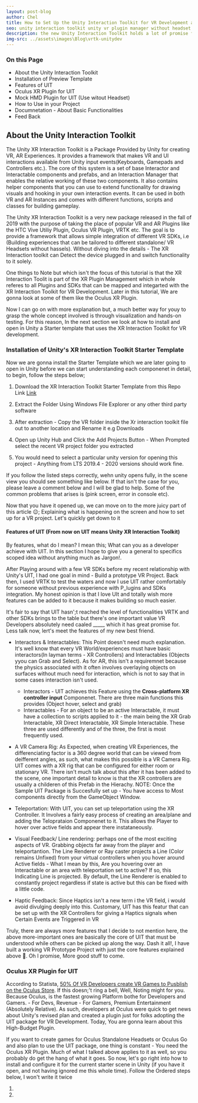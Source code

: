 ```yaml
---
layout: post-blog
author: Chel
title: How to Set Up the Unity Interaction Toolkit for VR Development and Testing - Important Points you need to Know
seo: unity interaction toolkit unity vr plugin manager without headset unity vr development vr unity oculus game development oculus software vr tools vr software vr development unity vr unreal engine vr vr games on oculus
description: the new Unity Interaction Toolkit holds a lot of promise for VR Developers to easily prototype an test new VR Ideas without heavy Plugin Downloads. In this tutorial, you would understand the workings of the toolkit in a simplified way and get set to use in your projects.
img-src: ../assets\images\Blog\vrtk-unitydev
---
```



### On this Page
* About the Unity Interaction Toolkit
* Installation of Preview Template
* Features of UIT
* Oculus XR Plugin for UIT
* Mock HMD Plugin for UIT (Use witout Headset)
* How to Use in your Project
* Documnetation - About Basic Functionalities
* Feed Back



## About the Unity Interaction Toolkit
The Unity XR Interaction Toolkit is a Package Provided by Unity for creating VR, AR Experiences. It provides a framework that makes VR and UI interactions available from Unity input events(Keyboards, Gamepads and Controllers etc.). The core of this system is a set of base Interactor and Interactable components and prefabs, and an Interaction Manager that enables the relative working of these two components. It also contains helper components that you can use to extend functionality for drawing visuals and hooking in your own interaction events. It can be used in both VR and AR Instances and comes with different functions, scripts and classes for building gameplay.


The Unity XR Interaction Toolkit is a very new package released in the fall of 2019 with the purpose of taking the place of popular VR and AR Plugins like the HTC Vive Utiliy Plugin, Oculus VR Plugin, VRTK etc. The goal is to provide a framework that allows simple integration of different VR SDKs, i.e (Building experiences that can be tailored to different standalone/ VR Headsets without hassels). Without diving into the details - The XR Interaction toolkit can Detect the device plugged in and switch functionality to it solely.

One things to Note but which isn't the focus of this tutorial is that the XR Interaction Toolit is part of the XR Plugin Management which in whole referes to all Plugins and SDKs that can be mapped and integarted with the XR Interaction Toolkit for VR Development. Later in this tutorial, We are gonna look at some of them like the Oculus XR Plugin.

Now I can go on with more explanation but, a much better way for youy to grasp the whole concept involved is through visualization and hands-on testing. For this reason, In the next section we look at how to install and open in Unity a Starter template that uses the XR Interaction Toolkit for VR development.


### Installation of Unity's XR Interaction Toolkit Starter Template
Now we are gonna install the Starter Template which we are later going to open in Unity before we can start understanding each componenet in detail, to begin, follow the steps below;

1. Download the XR Interaction Toolkit Starter Template from this Repo Link <a href="https://github.com/Unity-Technologies/XR-Interaction-Toolkit-Examples">Link</a>

2. Extract the Folder Using Windows File Explorer or any other third party software

3. After extraction - Copy the VR folder inside the Xr interaction toolkit file out to another location and Rename it e.g Downloads

4. Open up Unity Hub and Click the Add Projects Button - When Prompted select the recent VR project folder you extracted

5. You would need to select a particular unity version for opening this project - Anything from LTS 2019.4 - 2020 versions should work fine.

If you follow the listed steps correctly, wehn unity opens fully, in the scene view you should see something like below. If that isn't the case for you, please leave a comment below and I will be glad to help. Some of the common problems that arises is (pink screen, error in console etc).

Now that you have it opened up, we can move on to the more juicy part of this article 😉; Explaining what is happening on the screen and how to set up for a VR project. Let's quickly get down to it


#### Features of UIT (From now on UIT means Unity XR Interaction Toolkit)

By features, what do I mean? I mean this; What can you as a developer achieve with UIT. In this section I hope to give you a general to specifics scoped idea without anything much as Jargon!.

After Playing around with a few VR SDKs before my recent relationship with Unity's UIT, I had one goal in mind - Build a prototype VR Project. Back then, I used VRTK to test the waters and now I use UIT rather comfortably for someone without previous experience with P_lugins and SDKs integration. My honest opinion is that I love UIt and totally wish more features can be added to it because it makes building so much easier.

It's fair to say that UIT hasn';t reached the level of functionalities VRTK and other SDKs brings to the table but there's one important value VR Developers absolutely need caaled _____ which it has great promise for. Less talk now, lert's meet the features of my new best friend.


* Interactors & Interactables: This Point doesn't need much explanation. It's well know that every VR World/experiences must have basic interactors(In layman terms - XR Controllers) and Interactables (Objects yyou can Grab and Select). As for AR, this isn't a requiremnet because the physics associated with it often involves overlaying objects on surfaces without much need for interaction, which is not to say that in some cases interaction isn't used. 
	* Interactors - UIT achieves this Feature using the <b>Cross-platform XR controller input</b> Componenet. There are three main functions this provides (Object hover, select and grab)
	* Interactables - For an object to be an active Interactable, it must have a collection to scripts applied to it - the main being the XR Grab Interactable, XR Direct Interactable, XR Simple Interactable. These three are used differently and of the three, the first is most frequently used.

* A VR Camera Rig: As Expected, when creating VR Experiences, the differenciating factor is a 360 degree world that can be viewed from deifferent angles, as such, what makes this possible is a VR Camera Rig. UIT comes with a XR rig that can be configured for either room or stationary VR. There isn't much talk about this after it has been added to the scene, one important detail to know is that the XR controllers are usually a childeren of this Prefab in the Hierachy.
NOTE: Once the Sample UIT Package is Succesfully set up - You have access to Most components directly from the GameObject Window.

* Teleportation: With UIT, you can set up teleportation using the XR Controller. It Involves a fairly easy process of creating an area/plane and adding the Teloprataion Componenet to it. This allows the Player to hover over active fields and appear there instataneously.

* Visual Feedback/ Line rendering: perhaps one of the most exciting aspects of VR. Grabbing objects far away from the player and teleportantion. The Line Renderer or Ray caster projects a Line (Color remains Unfixed) from your virtual controllers when you hover around Active fields - What I mean by this, Are you hovering over an Interactable or an area with teleportation set to active? If so, this Indicating Line is projected. By default, the Line Renderer is enabled to constantly project regardless if state is active but this can be fixed with a little code.

* Haptic Feedback: Since Haptics isn't a new term i the VR field, i would avoid divulging deeply into this. Customary, UIT has this featur that can be set up with the XR Controllers for giving a Haptics signals when Certain Events are Triggered in VR

Truly, there are always more features that I decide to not mention here, the above more-important ones are basically the core of UIT that must be understood while others can be picked up along the way. Dash it all!, I have built a working VR Prototype Project with just the core features explained above 🥱. Oh I promise, More good stuff to come. 

### Oculus XR Plugin for UIT

According to Statista, <a href="statista.com/vr">50% Of VR Developers create VR Games to Pusblish on the Oculus Store</a>. If this doesn;'t ring a bell, Well, Noting might for you. Because Oculus, is the fastest growing Platform bothe for Developers and Gamers. - For Devs, Revenue - For Gamers, Premium Entertainment (Absolutely Relative). As such, developers at Oculus were quick to get news about Unity's revised plan and created a plugin just for folks adopting the UIT package for VR Development. Today, You are gonna learn about this High-Budget Plugin. 


If you want to create games for Oculus Standalone Headsets or Oculus Go and also plan to use the UIT package, one thing is constant - You need the Oculus XR Plugin. Much of what I talked above applies to it as well, so you probably do get the hang of what it goes. So now, let's go right into how to install and configure it for the current starter scene in Unity (if you have it open, and not having ignored me this whole time). Follow the Ordered steps below, I won't write it twice

1. 

2.  


